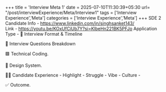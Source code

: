 +++
title = 'Interview Meta 1'
date = 2025-07-10T11:30:39+05:30
url= "/post/interviewExperience/Meta/Interview1"
tags = ['Interview Experience','Meta']
categories = ['Interview Experience','Meta']
+++
SDE 2
Candidate Info - https://www.linkedin.com/in/singhsanket143/  
Link - https://youtu.be/KOxUfCiUb7Y?si=KlbeHn221BK5PFJo
Application Type -
📅 Interview Format & Timeline

🧠 Interview Questions Breakdown

🟩 Technical Coding.


💎 Design System.


🙋‍♂️ Candidate Experience - 
Highlight - 
Struggle - 
Vibe - 
Culture - 

✅ Outcome.